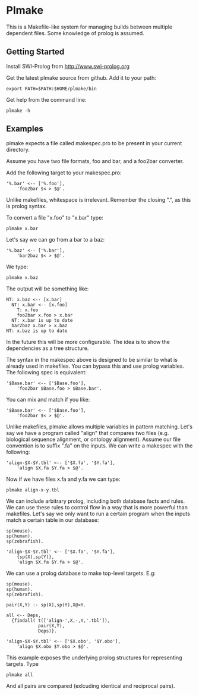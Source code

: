 Plmake
======

This is a Makefile-like system for managing builds between multiple
dependent files. Some knowledge of prolog is assumed.

Getting Started
---------------

Install SWI-Prolog from http://www.swi-prolog.org

Get the latest plmake source from github. Add it to your path:

    export PATH=$PATH:$HOME/plmake/bin

Get help from the command line:

    plmake -h

Examples
--------

plmake expects a file called makespec.pro to be present in your
current directory.

Assume you have two file formats, foo and bar, and a foo2bar converter.

Add the following target to your makespec.pro:

    '%.bar' <-- ['%.foo'],
        'foo2bar $< > $@'.

Unlike makefiles, whitespace is irrelevant. Remember the closing ".",
as this is prolog syntax.

To convert a file "x.foo" to "x.bar" type:

    plmake x.bar

Let's say we can go from a bar to a baz:

    '%.baz' <-- ['%.bar'],
        'bar2baz $< > $@'.

We type:

    plmake x.baz

The output will be something like:

    NT: x.baz <-- [x.bar]
      NT: x.bar <-- [x.foo]
        T: x.foo
        foo2bar x.foo > x.bar
      NT: x.bar is up to date
      bar2baz x.bar > x.baz
    NT: x.baz is up to date

In the future this will be more configurable. The idea is to show the
dependencies as a tree structure.

The syntax in the makespec above is designed to be similar to what is
already used in makefiles. You can bypass this and use prolog
variables. The following spec is equivalent:

    '$Base.bar' <-- ['$Base.foo'],
        'foo2bar $Base.foo > $Base.bar'.

You can mix and match if you like:

    '$Base.bar' <-- ['$Base.foo'],
        'foo2bar $< > $@'.

Unlike makefiles, plmake allows multiple variables in pattern
matching. Let's say we have a program called "align" that compares two
files (e.g. biological sequence alignment, or ontology
alignment). Assume our file convention is to suffix ".fa" on the
inputs.  We can write a makespec with the following:

    'align-$X-$Y.tbl' <-- ['$X.fa', '$Y.fa'],
        'align $X.fa $Y.fa > $@'.

Now if we have files x.fa and y.fa we can type:

    plmake align-x-y.tbl

We can include arbitrary prolog, including both database facts and
rules. We can use these rules to control flow in a way that is more
powerful than makefiles. Let's say we only want to run a certain
program when the inputs match a certain table in our database:

    sp(mouse).
    sp(human).
    sp(zebrafish).

    'align-$X-$Y.tbl' <-- ['$X.fa', '$Y.fa'],
        {sp(X),sp(Y)},
        'align $X.fa $Y.fa > $@'.

We can use a prolog database to make top-level targets. E.g:

    sp(mouse).
    sp(human).
    sp(zebrafish).

    pair(X,Y) :- sp(X),sp(Y),X@<Y.

    all <-- Deps, 
      {findall( t(['align-',X,-,Y,'.tbl']),
                pair(X,Y),
                Deps)}.

    'align-$X-$Y.tbl' <-- ['$X.obo', '$Y.obo'],
        'align $X.obo $Y.obo > $@'.

This example exposes the underlying prolog structures for representing
targets. Type

    plmake all

And all pairs are compared (exlcuding identical and reciprocal pairs).



